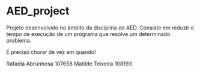 # AED_project

Projeto desenvolvido no âmbito da disciplina de AED.
Consiste em reduzir o tempo de execução de um programa que resolve um determinado problema.

É preciso chorar de vez em quando!



Rafaela Abrunhosa 107658
Matilde Teixeira 108193
